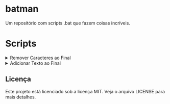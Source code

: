 # batman
Um repositório com scripts .bat que fazem coisas incríveis.

# Scripts
<details>
<summary>Remover Caracteres ao Final</summary>

Este é um script .bat que permite remover um número de caracteres ao final dos nomes dos arquivos de uma determinada extensão. Ele pode ser útil para renomear arquivos em lote que tenham algum sufixo indesejado.
[Download do script](https://github.com/DanielSvoboda/batman/raw/main/Remover_Caracteres_ao_Final.bat)
## Como usar

- Para baixar o script, [acesso o link](https://github.com/DanielSvoboda/batman/raw/main/Remover_Caracteres_ao_Final.bat) e depois click com botão direito e aperte em Salvar como.
- Salve-o na pasta onde estão os arquivos que você quer renomear.
- Execute o script e escolha uma opção: 1 para PDF, 2 para TXT ou 3 para outra extensão.
- Digite o número de caracteres que você quer remover ao final dos nomes dos arquivos.
- Aguarde a confirmação de que os arquivos foram renomeados.

## Exemplos

Suponha que você tenha os seguintes arquivos na pasta:
- documento1_123.pdf
- documento2_123.pdf
- documento3_123.pdf

Se você executar o script e escolher a opção 1(PDF) e digitar 4, os arquivos serão renomeados para:
- documento1.pdf
- documento2.pdf
- documento3.pdf
 
Se você executar o script e escolher a opção 1(PDF) e digitar 1, os arquivos serão renomeados para:
- documento1_12.pdf
- documento2_12.pdf
- documento3_12.pdf

E assim por diante.

<img width="600" alt="portfolio_view" src="https://raw.githubusercontent.com/DanielSvoboda/batman/main/image1.png">
</details>

<details>
   <summary>Adicionar Texto ao Final</summary>
Este é um script .bat que permite ao usuário adicionar um texto ao final do nome de arquivos com uma extensão específica. O script apresenta um menu com três opções: PDF, TXT e OUTRO. Se o usuário escolher PDF ou TXT, o script solicitará que o usuário digite o texto a ser adicionado ao final dos nomes dos arquivos com a extensão escolhida (PDF ou TXT). Se o usuário escolher OUTRO, o script solicitará que o usuário digite a extensão desejada e o texto a ser adicionado ao final dos nomes dos arquivos com essa extensão.

O script então renomeia todos os arquivos com a extensão escolhida no diretório atual, adicionando o texto especificado pelo usuário ao final do nome de cada arquivo. Por fim, o script informa ao usuário quantos arquivos foram renomeados e solicita que o usuário pressione ENTER para sair.

[Download do script](https://github.com/DanielSvoboda/batman/raw/main/Adicionar_Texto_ao_Final.bat)
## Como usar

- Para baixar o script, [acesso o link](https://github.com/DanielSvoboda/batman/raw/main/Adicionar_Texto_ao_Final.bat) e depois click com botão direito e aperte em Salvar como.
- Salve-o na pasta onde estão os arquivos que você quer renomear.
- Execute o script e escolha uma opção: 1 para PDF, 2 para TXT ou 3 para outra extensão.
- Digite o texto a ser adicionado ao final dos nomes dos arquivos.
- Aguarde a confirmação de que os arquivos foram renomeados.

## Exemplo

Suponha que você tenha os seguintes arquivos na pasta:
- documento1.pdf
- documento2.pdf
- documento3.pdf

Se você executar o script e escolher a opção 1(PDF) e digitar _OK , os arquivos serão renomeados para:
- documento1_OK.pdf
- documento2_OK.pdf
- documento3_OK.pdf
 
 <img width="600" alt="portfolio_view" src="https://raw.githubusercontent.com/DanielSvoboda/batman/main/image2.png">
</details>


## Licença

Este projeto está licenciado sob a licença MIT. Veja o arquivo LICENSE para mais detalhes.
